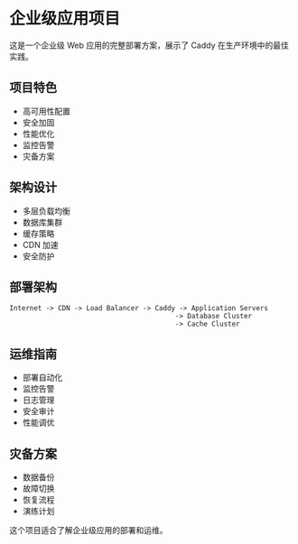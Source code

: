 # 企业级应用项目

这是一个企业级 Web 应用的完整部署方案，展示了 Caddy 在生产环境中的最佳实践。

## 项目特色

- 高可用性配置
- 安全加固
- 性能优化
- 监控告警
- 灾备方案

## 架构设计

- 多层负载均衡
- 数据库集群
- 缓存策略
- CDN 加速
- 安全防护

## 部署架构

```text
Internet -> CDN -> Load Balancer -> Caddy -> Application Servers
                                         -> Database Cluster
                                         -> Cache Cluster
```

## 运维指南

- 部署自动化
- 监控告警
- 日志管理
- 安全审计
- 性能调优

## 灾备方案

- 数据备份
- 故障切换
- 恢复流程
- 演练计划

这个项目适合了解企业级应用的部署和运维。
